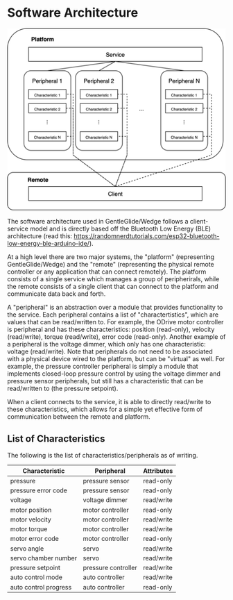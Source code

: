 # Software Architecture

![](images/sw_architecture.png)

The software architecture used in GentleGlide/Wedge follows a client-service model and is directly based off the Bluetooth Low Energy (BLE) architecture (read this: https://randomnerdtutorials.com/esp32-bluetooth-low-energy-ble-arduino-ide/).

At a high level there are two major systems, the "platform" (representing GentleGlide/Wedge) and the "remote" (representing the physical remote controller or any application that can connect remotely). The platform consists of a single service which manages a group of peripherirals, while the remote consists of a single client that can connect to the platform and communicate data back and forth.

A "peripheral" is an abstraction over a module that provides functionality to the service. Each peripheral contains a list of "charactertistics", which are values that can be read/written to. For example, the ODrive motor controller is peripheral and has these characteristics: position (read-only), velocity (read/write), torque (read/write), error code (read-only). Another example of a peripheral is the voltage dimmer, which only has one characteristic: voltage (read/write). Note that peripherals do not need to be associated with a physical device wired to the platform, but can be "virtual" as well. For example, the pressure controller peripheral is simply a module that implements closed-loop pressure control by using the voltage dimmer and pressure sensor peripherals, but still has a characteristic that can be read/written to (the pressure setpoint).

When a client connects to the service, it is able to directly read/write to these characteristics, which allows for a simple yet effective form of communication between the remote and platform.

## List of Characteristics

The following is the list of characteristics/peripherals as of writing.

| Characteristic | Peripheral | Attributes |
|-|-|-|
| pressure | pressure sensor | read-only |
| pressure error code | pressure sensor | read-only |
| voltage | voltage dimmer | read/write |
| motor position | motor controller | read-only |
| motor velocity | motor controller | read/write |
| motor torque | motor controller | read/write |
| motor error code | motor controller | read-only |
| servo angle | servo | read/write |
| servo chamber number | servo | read/write |
| pressure setpoint | pressure controller | read/write |
| auto control mode | auto controller | read/write |
| auto control progress | auto controller | read-only |